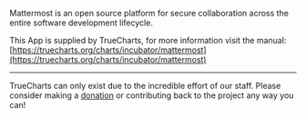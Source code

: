 Mattermost is an open source platform for secure collaboration across the entire software development lifecycle.

This App is supplied by TrueCharts, for more information visit the manual: [https://truecharts.org/charts/incubator/mattermost](https://truecharts.org/charts/incubator/mattermost)

---

TrueCharts can only exist due to the incredible effort of our staff.
Please consider making a [donation](https://truecharts.org/sponsor) or contributing back to the project any way you can!
